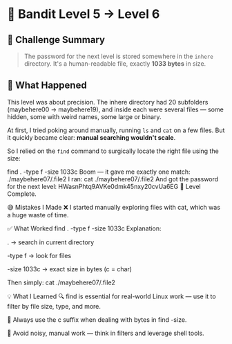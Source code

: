 # 🔐 Bandit Level 5 → Level 6

## 🧠 Challenge Summary
> The password for the next level is stored somewhere in the `inhere` directory. It's a human-readable file, exactly **1033 bytes** in size.

## 🧪 What Happened

This level was about precision. The inhere directory had 20 subfolders (maybehere00 → maybehere19), and inside each were several files — some hidden, some with weird names, some large or binary.

At first, I tried poking around manually, running `ls` and `cat` on a few files. But it quickly became clear: **manual searching wouldn't scale**.

So I relied on the `find` command to surgically locate the right file using the size:

find . -type f -size 1033c
Boom — it gave me exactly one match:
./maybehere07/.file2
I ran:
cat ./maybehere07/.file2
And got the password for the next level:
HWasnPhtq9AVKe0dmk45nxy20cvUa6EG
🎯 Level Complete.

😅 Mistakes I Made
❌ I started manually exploring files with cat, which was a huge waste of time.

✅ What Worked
find . -type f -size 1033c
Explanation:

. → search in current directory

-type f → look for files

-size 1033c → exact size in bytes (c = char)

Then simply:
cat ./maybehere07/.file2

💡 What I Learned
🔍 find is essential for real-world Linux work — use it to filter by file size, type, and more.

📏 Always use the c suffix when dealing with bytes in find -size.

🧼 Avoid noisy, manual work — think in filters and leverage shell tools.
